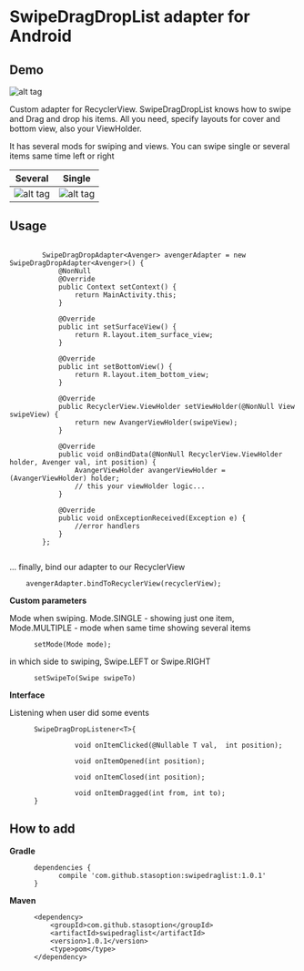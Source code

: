 # SwipeDragDropList adapter for Android

## Demo
![alt tag](https://media.giphy.com/media/kFNOmzKEZI1u8sQZzo/giphy.gif)

Custom adapter for RecyclerView.
SwipeDragDropList knows how to swipe and Drag and drop his items. 
All you need, specify layouts for cover and bottom view, also your ViewHolder.

It has several mods for swiping and views. You can swipe single or several items same time left or right

Several | Single
------------ | -------------
![alt tag](https://media.giphy.com/media/QfGO9qSSqpP0fly0ht/giphy.gif) | ![alt tag](https://media.giphy.com/media/21GEOR4sNdE5iqWXQf/giphy.gif)


## Usage
```
          
        SwipeDragDropAdapter<Avenger> avengerAdapter = new SwipeDragDropAdapter<Avenger>() {
            @NonNull
            @Override
            public Context setContext() {
                return MainActivity.this;
            }

            @Override
            public int setSurfaceView() {
                return R.layout.item_surface_view;
            }

            @Override
            public int setBottomView() {
                return R.layout.item_bottom_view;
            }

            @Override
            public RecyclerView.ViewHolder setViewHolder(@NonNull View swipeView) {
                return new AvangerViewHolder(swipeView);
            }

            @Override
            public void onBindData(@NonNull RecyclerView.ViewHolder holder, Avenger val, int position) {
                AvangerViewHolder avangerViewHolder = (AvangerViewHolder) holder;
                // this your viewHolder logic...
            }

            @Override
            public void onExceptionReceived(Exception e) {
                //error handlers
            }
        };
   
```     

... finally, bind our adapter to our RecyclerView

```
    avengerAdapter.bindToRecyclerView(recyclerView);

```

**Custom parameters**<br />

Mode when swiping. Mode.SINGLE - showing just one item, Mode.MULTIPLE - mode when same time showing several items

          setMode(Mode mode); 
          
in which side to swiping, Swipe.LEFT or Swipe.RIGHT  

          setSwipeTo(Swipe swipeTo)
          
**Interface**<br />   

Listening when user did some events

          SwipeDragDropListener<T>{
          
                    void onItemClicked(@Nullable T val,  int position);

                    void onItemOpened(int position);

                    void onItemClosed(int position);

                    void onItemDragged(int from, int to);
          }
          
          
## How to add

**Gradle**<br />

```
      dependencies {
            compile 'com.github.stasoption:swipedraglist:1.0.1'
      }
```

**Maven**<br />

```
      <dependency>
          <groupId>com.github.stasoption</groupId>
          <artifactId>swipedraglist</artifactId>
          <version>1.0.1</version>
          <type>pom</type>
      </dependency>
```
